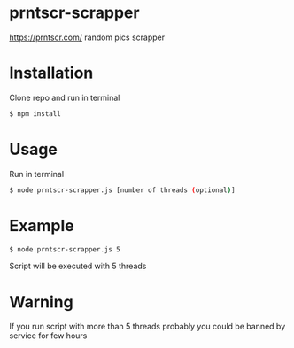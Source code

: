 # prntscr-scrapper
https://prntscr.com/ random pics scrapper

# Installation

Clone repo and run in terminal

```bash
$ npm install
```

# Usage

Run in terminal

```bash
$ node prntscr-scrapper.js [number of threads (optional)]
```

# Example

```bash
$ node prntscr-scrapper.js 5
```
Script will be executed with 5 threads

# Warning
If you run script with more than 5 threads probably you could be banned by service for few hours

